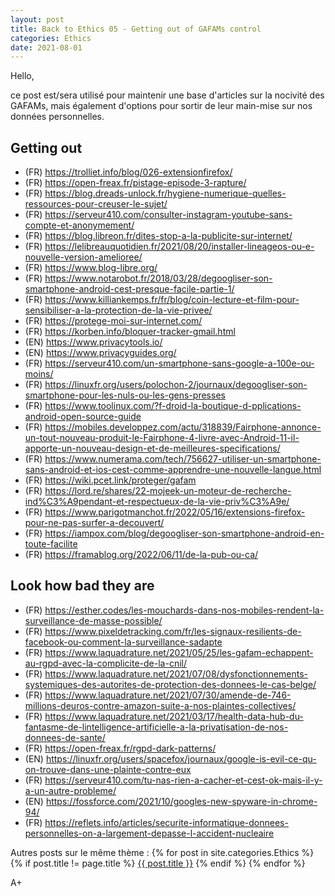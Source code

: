 ```yaml
---
layout: post
title: Back to Ethics 05 - Getting out of GAFAMs control
categories: Ethics
date: 2021-08-01
---
```


Hello,

ce post est/sera utilisé pour maintenir une base d'articles sur la nocivité des GAFAMs, mais également d'options pour sortir de leur main-mise sur nos données personnelles.

## Getting out
- (FR) <https://trolliet.info/blog/026-extensionfirefox/>
- (FR) <https://open-freax.fr/pistage-episode-3-rapture/>
- (FR) <https://blog.dreads-unlock.fr/hygiene-numerique-quelles-ressources-pour-creuser-le-sujet/>
- (FR) <https://serveur410.com/consulter-instagram-youtube-sans-compte-et-anonymement/>
- (FR) <https://blog.libreon.fr/dites-stop-a-la-publicite-sur-internet/>
- (FR) <https://lelibreauquotidien.fr/2021/08/20/installer-lineageos-ou-e-nouvelle-version-amelioree/>
- (FR) <https://www.blog-libre.org/>
- (FR) <https://www.notarobot.fr/2018/03/28/degoogliser-son-smartphone-android-cest-presque-facile-partie-1/>
- (FR) <https://www.killiankemps.fr/fr/blog/coin-lecture-et-film-pour-sensibiliser-a-la-protection-de-la-vie-privee/>
- (FR) <https://protege-moi-sur-internet.com/>
- (FR) <https://korben.info/bloquer-tracker-gmail.html>
- (EN) <https://www.privacytools.io/>
- (EN) <https://www.privacyguides.org/>
- (FR) <https://serveur410.com/un-smartphone-sans-google-a-100e-ou-moins/>
- (FR) <https://linuxfr.org/users/polochon-2/journaux/degoogliser-son-smartphone-pour-les-nuls-ou-les-gens-presses>
- (FR) <https://www.toolinux.com/?f-droid-la-boutique-d-pplications-android-open-source-guide>
- (FR) <https://mobiles.developpez.com/actu/318839/Fairphone-annonce-un-tout-nouveau-produit-le-Fairphone-4-livre-avec-Android-11-il-apporte-un-nouveau-design-et-de-meilleures-specifications/>
- (FR) <https://www.numerama.com/tech/756627-utiliser-un-smartphone-sans-android-et-ios-cest-comme-apprendre-une-nouvelle-langue.html>
- (FR) <https://wiki.pcet.link/proteger/gafam>
- (FR) <https://lord.re/shares/22-mojeek-un-moteur-de-recherche-ind%C3%A9pendant-et-respectueux-de-la-vie-priv%C3%A9e/>
- (FR) <https://www.parigotmanchot.fr/2022/05/16/extensions-firefox-pour-ne-pas-surfer-a-decouvert/>
- (FR) <https://iampox.com/blog/degoogliser-son-smartphone-android-en-toute-facilite>
- (FR) <https://framablog.org/2022/06/11/de-la-pub-ou-ca/>

## Look how bad they are
- (FR) <https://esther.codes/les-mouchards-dans-nos-mobiles-rendent-la-surveillance-de-masse-possible/>
- (FR) <https://www.pixeldetracking.com/fr/les-signaux-resilients-de-facebook-ou-comment-la-surveillance-sadapte>
- (FR) <https://www.laquadrature.net/2021/05/25/les-gafam-echappent-au-rgpd-avec-la-complicite-de-la-cnil/>
- (FR) <https://www.laquadrature.net/2021/07/08/dysfonctionnements-systemiques-des-autorites-de-protection-des-donnees-le-cas-belge/>
- (FR) <https://www.laquadrature.net/2021/07/30/amende-de-746-millions-deuros-contre-amazon-suite-a-nos-plaintes-collectives/>
- (FR) <https://www.laquadrature.net/2021/03/17/health-data-hub-du-fantasme-de-lintelligence-artificielle-a-la-privatisation-de-nos-donnees-de-sante/>
- (FR) <https://open-freax.fr/rgpd-dark-patterns/>
- (EN) <https://linuxfr.org/users/spacefox/journaux/google-is-evil-ce-qu-on-trouve-dans-une-plainte-contre-eux>
- (FR) <https://serveur410.com/tu-nas-rien-a-cacher-et-cest-ok-mais-il-y-a-un-autre-probleme/>
- (EN) <https://fossforce.com/2021/10/googles-new-spyware-in-chrome-94/>
- (FR) <https://reflets.info/articles/securite-informatique-donnees-personnelles-on-a-largement-depasse-l-accident-nucleaire>

Autres posts sur le même thème :
{% for post in site.categories.Ethics %}
{% if post.title != page.title %}
<a href="{{ post.url }}">{{ post.title }}</a>
{% endif %}
{% endfor %}

A+
